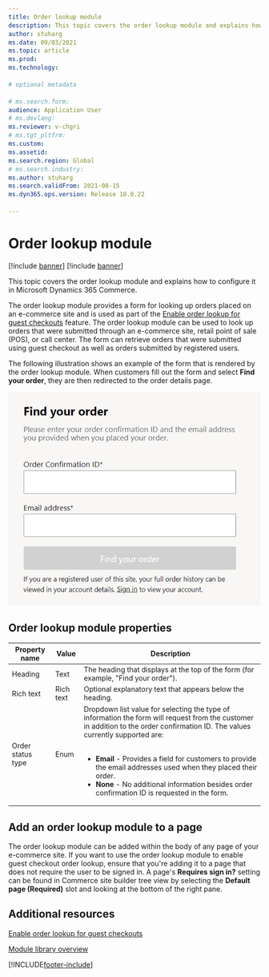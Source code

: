 ```yaml
---
title: Order lookup module 
description: This topic covers the order lookup module and explains how to configure it in Microsoft Dynamics 365 Commerce.
author: stuharg
ms.date: 09/03/2021
ms.topic: article
ms.prod: 
ms.technology: 

# optional metadata

# ms.search.form: 
audience: Application User
# ms.devlang: 
ms.reviewer: v-chgri
# ms.tgt_pltfrm: 
ms.custom: 
ms.assetid: 
ms.search.region: Global
# ms.search.industry: 
ms.author: stuharg
ms.search.validFrom: 2021-08-15
ms.dyn365.ops.version: Release 10.0.22

---
```


# Order lookup module

[!include [banner](includes/banner.md)]
[!include [banner](includes/preview-banner.md)]

This topic covers the order lookup module and explains how to configure it in Microsoft Dynamics 365 Commerce.

The order lookup module provides a form for looking up orders placed on an e-commerce site and is used as part of the [Enable order lookup for guest checkouts](order-lookup-guest.md) feature. The order lookup module can be used to look up orders that were submitted through an e-commerce site, retail point of sale (POS), or call center. The form can retrieve orders that were submitted using guest checkout as well as orders submitted by registered users.

The following illustration shows an example of the form that is rendered by the order lookup module. When customers fill out the form and select **Find your order**, they are then redirected to the order details page. 

![Screenshot of the order lookup module displayed on a page.](./media/OrderLookup_module.PNG)

## Order lookup module properties

| Property name     | Value     | Description                                                  |
| ----------------- | --------- | ------------------------------------------------------------ |
| Heading           | Text      | The heading that displays at the top of the form (for example, "Find your order"). |
| Rich text         | Rich text | Optional explanatory text that appears below the heading.   |
| Order status type | Enum      | Dropdown list value for selecting the type of information the form will request from the customer in addition to the order confirmation ID. The values currently supported are:<br/><br/><ul><li><b>Email</b> - Provides a field for customers to provide the email addresses used when they placed their order.</li><li><b>None</b> - No additional information besides order confirmation ID is requested in the form.</li></ul> |

## Add an order lookup module to a page

The order lookup module can be added within the body of any page of your e-commerce site. If you want to use the order lookup module to enable guest checkout order lookup, ensure that you're adding it to a page that does not require the user to be signed in. A page's **Requires sign in?** setting can be found in Commerce site builder tree view by selecting the **Default page (Required)** slot and looking at the bottom of the right pane. 

## Additional resources

[Enable order lookup for guest checkouts](order-lookup-guest.md)

[Module library overview](starter-kit-overview.md)




[!INCLUDE[footer-include](../includes/footer-banner.md)]
